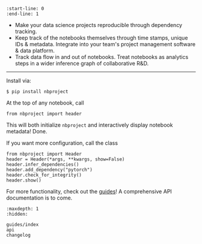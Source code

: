 ```{include} ../README.md
:start-line: 0
:end-line: 1
```

- Make your data science projects reproducible through dependency tracking.
- Keep track of the notebooks themselves through time stamps, unique IDs & metadata. Integrate into your team's project management software & data platform.
- Track data flow in and out of notebooks. Treat notebooks as analytics steps in a wider inference graph of collaborative R&D.

---

Install via:

```
$ pip install nbproject
```

At the top of any notebook, call

```
from nbproject import header
```

This will both initialize `nbproject` and interactively display notebook metadata! Done.

If you want more configuration, call the class

```
from nbproject import Header
header = Header(*args, **kwargs, show=False)
header.infer_dependencies()
header.add_dependency("pytorch")
header.check_for_integrity()
header.show()
```

For more functionality, check out the [guides](guides/index)! A comprehensive API documentation is to come.

```{toctree}
:maxdepth: 1
:hidden:

guides/index
api
changelog
```
